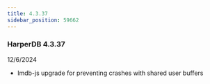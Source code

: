 ```yaml
---
title: 4.3.37
sidebar_position: 59662
---
```


### HarperDB 4.3.37

12/6/2024

- lmdb-js upgrade for preventing crashes with shared user buffers
